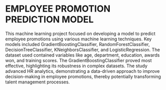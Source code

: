 # EMPLOYEE PROMOTION PREDICTION MODEL
This machine learning project focused on developing a model to predict employee promotions using various machine learning techniques. Key models included GradientBoostingClassifier, RandomForestClassifier, DecisionTreeClassifier, KNeighborsClassifier, and LogisticRegression. The dataset used contained variables like age, department, education, awards won, and training scores. The GradientBoostingClassifier proved most effective, highlighting its robustness in complex datasets. The study advanced HR analytics, demonstrating a data-driven approach to improve decision-making in employee promotions, thereby potentially transforming talent management processes.
